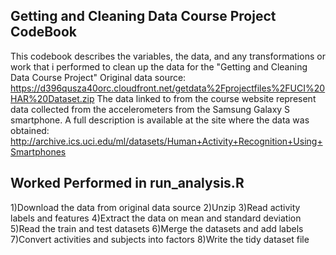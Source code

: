 Getting and Cleaning Data Course Project CodeBook
-------------------------------------------------
This codebook describes the variables, the data, and any transformations or work that i performed to clean up the data for the
"Getting and Cleaning Data Course Project"
Original data source:
https://d396qusza40orc.cloudfront.net/getdata%2Fprojectfiles%2FUCI%20HAR%20Dataset.zip
The data linked to from the course website represent data collected from the accelerometers from the Samsung Galaxy S smartphone.
A full description is available at the site where the data was obtained:
http://archive.ics.uci.edu/ml/datasets/Human+Activity+Recognition+Using+Smartphones

Worked Performed in run_analysis.R
----------------------------------
1)Download the data from original data source
2)Unzip
3)Read activity labels and features
4)Extract the data on mean and standard deviation
5)Read the train and test datasets
6)Merge the datasets and add labels
7)Convert activities and subjects into factors
8)Write the tidy dataset file
